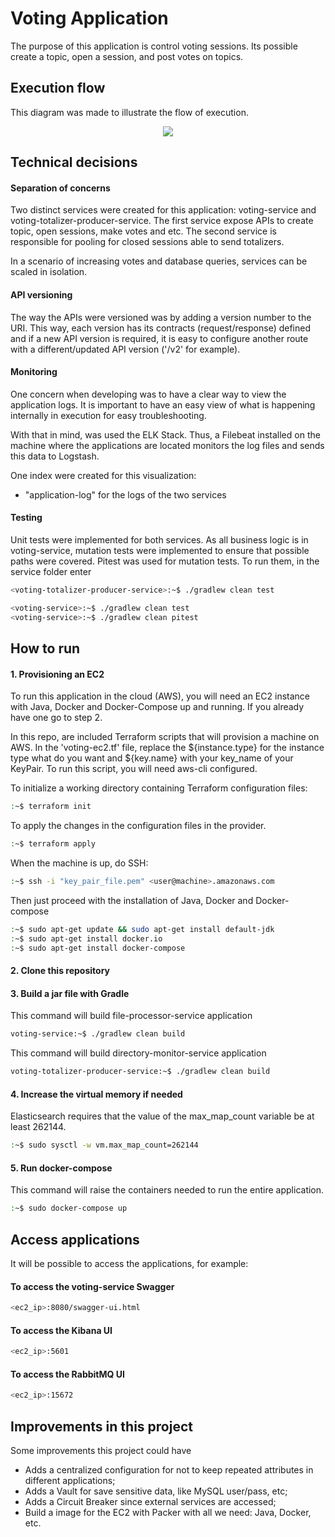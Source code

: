 # Voting Application
The purpose of this application is control voting sessions. Its possible create a topic, open a session, and post votes on topics.

## Execution flow
This diagram was made to illustrate the flow of execution.
<p align="center">
  <img src="https://i.imgur.com/jGzMvMt.png">
</p>

## Technical decisions
#### Separation of concerns
Two distinct services were created for this application: voting-service and voting-totalizer-producer-service. The first service expose APIs to create topic, open sessions, make votes and etc. The second service is responsible for pooling for closed sessions able to send totalizers.

In a scenario of increasing votes and database queries, services can be scaled in isolation.

#### API versioning
The way the APIs were versioned was by adding a version number to the URI. This way, each version has its contracts (request/response) defined and if a new API version is required, it is easy to configure another route with a different/updated API version ('/v2' for example).

#### Monitoring
One concern when developing was to have a clear way to view the application logs. It is important to have an easy view of what is happening internally in execution for easy troubleshooting.

With that in mind, was used the ELK Stack. Thus, a Filebeat installed on the machine where the applications are located monitors the log files and sends this data to Logstash.

One index were created for this visualization:
*   "application-log" for the logs of the two services

#### Testing
Unit tests were implemented for both services. As all business logic is in voting-service, mutation tests were implemented to ensure that possible paths were covered. Pitest was used for mutation tests.
To run them, in the service folder enter
```sh
<voting-totalizer-producer-service>:~$ ./gradlew clean test

<voting-service>:~$ ./gradlew clean test
<voting-service>:~$ ./gradlew clean pitest
```

## How to run
#### 1. Provisioning an EC2
To run this application in the cloud (AWS), you will need an EC2 instance with Java, Docker and Docker-Compose up and running. If you already have one go to step 2.

In this repo, are included Terraform scripts that will provision a machine on AWS. In the 'voting-ec2.tf' file, replace the 
${instance.type} for the instance type what do you want and ${key.name} with your key_name of your KeyPair. To run this script, you will need aws-cli configured.

To initialize a working directory containing Terraform configuration files:
```sh
:~$ terraform init
```

To apply the changes in the configuration files in the provider.
```sh
:~$ terraform apply
```
When the machine is up, do SSH:
```sh
:~$ ssh -i "key_pair_file.pem" <user@machine>.amazonaws.com
```
Then just proceed with the installation of Java, Docker and Docker-compose
```sh
:~$ sudo apt-get update && sudo apt-get install default-jdk
:~$ sudo apt-get install docker.io
:~$ sudo apt-get install docker-compose
```
#### 2. Clone this repository

#### 3. Build a jar file with Gradle
This command will build file-processor-service application
```sh
voting-service:~$ ./gradlew clean build
```
This command will build directory-monitor-service application
```sh
voting-totalizer-producer-service:~$ ./gradlew clean build
```
#### 4. Increase the virtual memory if needed
Elasticsearch requires that the value of the max_map_count variable be at least 262144.
```sh
:~$ sudo sysctl -w vm.max_map_count=262144
```
#### 5. Run docker-compose
This command will raise the containers needed to run the entire application.
```sh
:~$ sudo docker-compose up
```
## Access applications
It will be possible to access the applications, for example:
#### To access the voting-service Swagger
```sh
<ec2_ip>:8080/swagger-ui.html
```
#### To access the Kibana UI
```sh
<ec2_ip>:5601
```
#### To access the RabbitMQ UI
```sh
<ec2_ip>:15672
```
## Improvements in this project
Some improvements this project could have
*   Adds a centralized configuration for not to keep repeated attributes in different applications;
*   Adds a Vault for save sensitive data, like MySQL user/pass, etc;
*   Adds a Circuit Breaker since external services are accessed;
*   Build a image for the EC2 with Packer with all we need: Java, Docker, etc.
